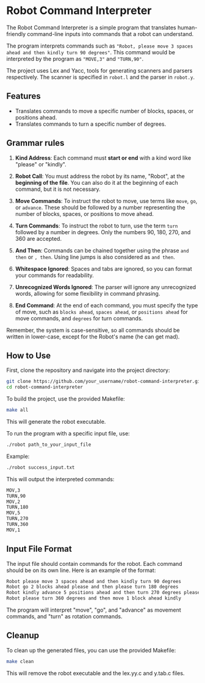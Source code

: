 # Robot Command Interpreter

The Robot Command Interpreter is a simple program that translates human-friendly command-line inputs into commands that a robot can understand. 

The program interprets commands such as `"Robot, please move 3 spaces ahead and then kindly turn 90 degrees"`. This command would be interpreted by the program as `"MOVE,3"` and `"TURN,90"`.

The project uses Lex and Yacc, tools for generating scanners and parsers respectively. The scanner is specified in `robot.l` and the parser in `robot.y`. 

## Features

- Translates commands to move a specific number of blocks, spaces, or positions ahead.
- Translates commands to turn a specific number of degrees.

## Grammar rules

1. **Kind Address**: Each command must **start or end** with a kind word like "please" or "kindly".

2. **Robot Call**: You must address the robot by its name, "Robot", at the **beginning of the file**. You can also do it at the beginning of each command, but it is not necessary.

3. **Move Commands**: To instruct the robot to move, use terms like `move`, `go`, or `advance`. These should be followed by a number representing the number of blocks, spaces, or positions to move ahead.

4. **Turn Commands**: To instruct the robot to turn, use the term `turn` followed by a number in degrees. Only the numbers 90, 180, 270, and 360 are accepted.

5. **And Then**: Commands can be chained together using the phrase `and then` or `, then`. Using line jumps is also considered as `and then`.

6. **Whitespace Ignored**: Spaces and tabs are ignored, so you can format your commands for readability.

7. **Unrecognized Words Ignored**: The parser will ignore any unrecognized words, allowing for some flexibility in command phrasing.

8. **End Command**: At the end of each command, you must specify the type of move, such as `blocks ahead`, `spaces ahead`, or `positions ahead` for move commands, and `degrees` for turn commands.

Remember, the system is case-sensitive, so all commands should be written in lower-case, except for the Robot's name (he can get mad).

## How to Use

First, clone the repository and navigate into the project directory:

```bash
git clone https://github.com/your_username/robot-command-interpreter.git
cd robot-command-interpreter
```

To build the project, use the provided Makefile:

```bash
make all
```

This will generate the robot executable.

To run the program with a specific input file, use:

```bash
./robot path_to_your_input_file
```

Example:

```bash
./robot success_input.txt
```

This will output the interpreted commands:
```bash
MOV,3
TURN,90
MOV,2
TURN,180
MOV,5
TURN,270
TURN,360
MOV,1
```

## Input File Format

The input file should contain commands for the robot. Each command should be on its own line. Here is an example of the format:

```bash
Robot please move 3 spaces ahead and then kindly turn 90 degrees
Robot go 2 blocks ahead please and then please turn 180 degrees
Robot kindly advance 5 positions ahead and then turn 270 degrees please
Robot please turn 360 degrees and then move 1 block ahead kindly
```

The program will interpret "move", "go", and "advance" as movement commands, and "turn" as rotation commands.

## Cleanup

To clean up the generated files, you can use the provided Makefile:

```bash
make clean
```

This will remove the robot executable and the lex.yy.c and y.tab.c files.
